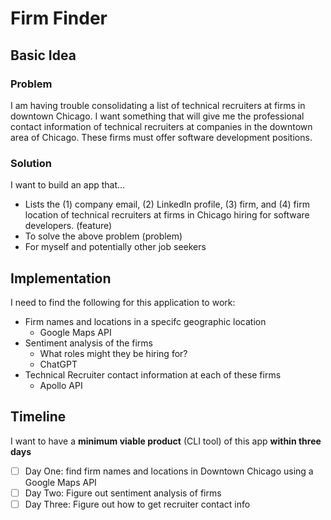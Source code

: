 # Firm Finder

## Basic Idea

### Problem 

I am having trouble consolidating a list of technical recruiters at firms in downtown Chicago. I want something that will give me the professional contact information of technical recruiters at companies in the downtown area of Chicago. These firms must offer software development positions.

### Solution

I want to build an app that...
- Lists the (1) company email, (2) LinkedIn profile, (3) firm, and (4) firm location of technical recruiters at firms in Chicago hiring for software developers. (feature)
- To solve the above problem (problem)
- For myself and potentially other job seekers

## Implementation

I need to find the following for this application to work:
- Firm names and locations in a specifc geographic location
    - Google Maps API
- Sentiment analysis of the firms
    - What roles might they be hiring for?
    - ChatGPT
- Technical Recruiter contact information at each of these firms
    - Apollo API

## Timeline

I want to have a **minimum viable product** (CLI tool) of this app **within three days**

- [ ] Day One: find firm names and locations in Downtown Chicago using a Google Maps API
- [ ] Day Two: Figure out sentiment analysis of firms
- [ ] Day Three: Figure out how to get recruiter contact info

